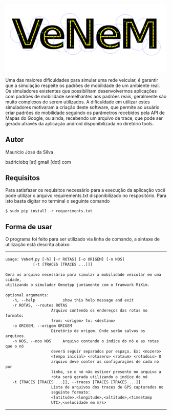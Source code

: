 
![Logo VeNeM](logo/Venem2.png "Logo do Venem")

Uma das maiores dificuldades para simular uma rede veicular, é garantir
que a simulação respeite os padrões de mobilidade de um ambiente real.
Os simuladores existentes que possibilitam desenvolvermos aplicações com
padrões de mobilidade semelhantes aos padrões reais, geralmente são muito
complexos de serem utilizados. A dificuldade em utilizar estes simuladores
motivaram a criação deste software, que permite ao usuário criar padrões
de mobilidade seguindo os parâmetros recebidos pela API de Mapas do Google,
ou ainda, recebendo um arquivo de trace, que pode ser gerado através da 
aplicação android disponibilizada no diretório tools. 


Autor
------------------------------------------------------------------------
Maurício José da Silva

badriciobq [at] gmail [dot] com


Requisitos
------------------------------------------------------------------------
Para satisfazer os requisitos necessário para a execução da aplicação você 
pode utilizar o arquivo requirements.txt disponibilizado no respositório. 
Para isto basta digitar no terminal o seguinte comando

    $ sudo pip install -r requeriments.txt


Forma de usar
-------------------------------------------------------------------------

O programa foi feito para ser utilizado via linha de comando, a sintaxe
de utilização está descrita abaixo:

---------------------------------------------------------------------------

    usage: VeNeM.py [-h] [-r ROTAS] [-o ORIGEM] [-n NOS]
                [-t [TRACES [TRACES ...]]]

    Gera os arquivo necessário para simular a mobilidade veicular em uma cidade,
    utilizando o simulador Omnetpp juntamente com o framwork MiXim.

    optional arguments:
       -h, --help            show this help message and exit
       -r ROTAS, --routes ROTAS
                        Arquivo contendo os endereços das rotas no formato:
                        from: <origem> to: <destino>
       -o ORIGEM, --origem ORIGEM
                        Diretório de origem. Onde serão salvos os arquivos.
       -n NOS, --nos NOS     Arquivo contendo o indice do nó e as rotas que o nó
                        deverá seguir separados por espaço. Ex: <nozero>
                        <tempo inicial> <rotazero> <rotaum> <rotadois> O
                        arquivo deve conter as configurações de cada nó por
                        linha, se o nó não estiver presente no arquivo a
                        rota será gerada utilizando o indíce do nó
       -t [TRACES [TRACES ...]], --traces [TRACES [TRACES ...]]
                        Lista de arquivos dos traces de GPS capturados no
                        seguinte formato:
                        <latitude>,<longitude>,<altitude>,<timestamp
                        UTC>,<velocidade em m/s>
------------------------------------------------------------------------------
